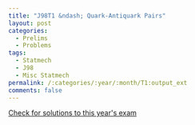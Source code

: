 ```yaml
---
title: "J98T1 &ndash; Quark-Antiquark Pairs"
layout: post
categories:
  - Prelims
  - Problems
tags:
  - Statmech
  - J98
  - Misc Statmech
permalink: /:categories/:year/:month/T1:output_ext
comments: false
---
```

<object data="1998J1T.pdf" type="application/pdf" width="100%" height="500"></object>
<div class="message"><a href='https://princetonprelim.com/prelim/0/'>Check for solutions to this year's exam</a></div>